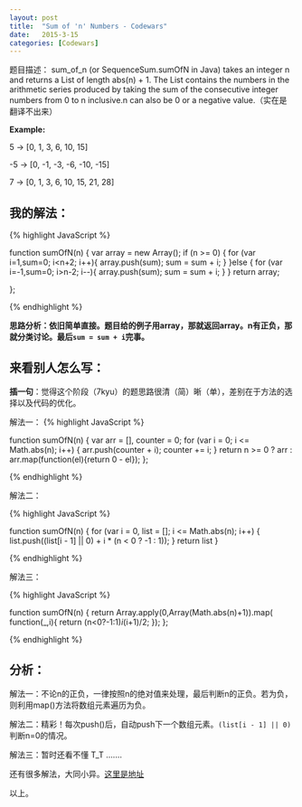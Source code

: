 ```yaml
---
layout: post
title:  "Sum of 'n' Numbers - Codewars"
date:   2015-3-15
categories: [Codewars]
---
```


题目描述：
sum\_of\_n (or SequenceSum.sumOfN in Java) takes an integer n and returns a List of length abs(n) + 1. The List contains the numbers in the arithmetic series produced by taking the sum of the consecutive integer numbers from 0 to n inclusive.n can also be 0 or a negative value.（实在是翻译不出来）

**Example:**

5 -> [0, 1, 3, 6, 10, 15]

-5 -> [0, -1, -3, -6, -10, -15]

7 -> [0, 1, 3, 6, 10, 15, 21, 28]

## 我的解法：
{% highlight JavaScript %}

function sumOfN(n) {
  var array = new Array();
  if (n >= 0) {
    for (var i=1,sum=0; i<n+2; i++){
      array.push(sum);
      sum = sum + i;
    }
  }else {
    for (var i=-1,sum=0; i>n-2; i--){
      array.push(sum);
      sum = sum + i;
    }
  }
  return array;

};

{% endhighlight %}

**思路分析：依旧简单直接。题目给的例子用array，那就返回array。n有正负，那就分类讨论。最后`sum = sum + i`完事。**

## 来看别人怎么写：

**插一句**：觉得这个阶段（7kyu）的题思路很清（简）晰（单），差别在于方法的选择以及代码的优化。

解法一：
{% highlight JavaScript %}

function sumOfN(n) {
  var arr = [],
      counter = 0;
  for (var i = 0; i <= Math.abs(n); i++) {
    arr.push(counter + i);
    counter += i;
  }
  return n >= 0 ? arr : arr.map(function(el){return 0 - el});
};

{% endhighlight %}

解法二：

{% highlight JavaScript %}

function sumOfN(n) {
  for (var i = 0, list = []; i <= Math.abs(n); i++) {
    list.push((list[i - 1] || 0) + i * (n < 0 ? -1 : 1));
  }
  return list
}

{% endhighlight %}

解法三：

{% highlight JavaScript %}

function sumOfN(n) {
  return Array.apply(0,Array(Math.abs(n)+1)).map(
	function(_,i){
		return (n<0?-1:1)*i*(i+1)/2;
	});
};

{% endhighlight %}

## 分析：

解法一：不论n的正负，一律按照n的绝对值来处理，最后判断n的正负。若为负，则利用map()方法将数组元素遍历为负。

解法二：精彩！每次push()后，自动push下一个数组元素。`(list[i - 1] || 0)`判断n=0的情况。

解法三：暂时还看不懂 T_T .......

还有很多解法，大同小异。[这里是地址](http://www.codewars.com/kata/5436f26c4e3d6c40e5000282/train/javascript)

以上。
